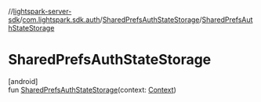 //[lightspark-server-sdk](../../../index.md)/[com.lightspark.sdk.auth](../index.md)/[SharedPrefsAuthStateStorage](index.md)/[SharedPrefsAuthStateStorage](-shared-prefs-auth-state-storage.md)

# SharedPrefsAuthStateStorage

[android]\
fun [SharedPrefsAuthStateStorage](-shared-prefs-auth-state-storage.md)(context: [Context](https://developer.android.com/reference/kotlin/android/content/Context.html))
